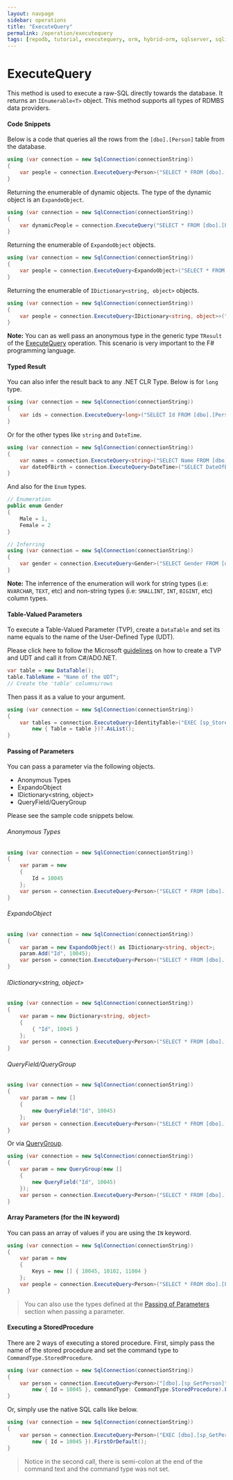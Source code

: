 ```yaml
---
layout: navpage
sidebar: operations
title: "ExecuteQuery"
permalink: /operation/executequery
tags: [repodb, tutorial, executequery, orm, hybrid-orm, sqlserver, sqlite, mysql, postgresql]
---
```


# ExecuteQuery

This method is used to execute a raw-SQL directly towards the database. It returns an `IEnumerable<T>` object. This method supports all types of RDMBS data providers.

#### Code Snippets

Below is a code that queries all the rows from the `[dbo].[Person]` table from the database.

```csharp
using (var connection = new SqlConnection(connectionString))
{
    var people = connection.ExecuteQuery<Person>("SELECT * FROM [dbo].[Person];");
}
```

Returning the enumerable of dynamic objects. The type of the dynamic object is an `ExpandoObject`.

```csharp
using (var connection = new SqlConnection(connectionString))
{
    var dynamicPeople = connection.ExecuteQuery("SELECT * FROM [dbo].[Person];");
}
```

Returning the enumerable of `ExpandoObject` objects.

```csharp
using (var connection = new SqlConnection(connectionString))
{
    var people = connection.ExecuteQuery<ExpandoObject>("SELECT * FROM [dbo].[Person];");
}
```

Returning the enumerable of `IDictionary<string, object>` objects.

```csharp
using (var connection = new SqlConnection(connectionString))
{
    var people = connection.ExecuteQuery<IDictionary<string, object>>("SELECT * FROM [dbo].[Person];");
}
```

**Note:** You can as well pass an anonymous type in the generic type `TResult` of the [ExecuteQuery](/operation/executequery) operation. This scenario is very important to the F# programming language.

#### Typed Result

You can also infer the result back to any .NET CLR Type. Below is for `long` type.

```csharp
using (var connection = new SqlConnection(connectionString))
{
    var ids = connection.ExecuteQuery<long>("SELECT Id FROM [dbo].[Person];");
}
```

Or for the other types like `string` and `DateTime`.

```csharp
using (var connection = new SqlConnection(connectionString))
{
    var names = connection.ExecuteQuery<string>("SELECT Name FROM [dbo].[Person];");
    var dateOfBirth = connection.ExecuteQuery<DateTime>("SELECT DateOfBirth FROM [dbo].[Person] WHERE Name = 'John Doe';").FirstOrDefault();
}
```

And also for the `Enum` types.

```csharp
// Enumeration
public enum Gender
{
    Male = 1,
    Female = 2
}

// Inferring
using (var connection = new SqlConnection(connectionString))
{
    var gender = connection.ExecuteQuery<Gender>("SELECT Gender FROM [dbo].[Person] WHERE Name = 'John Doe';").FirstOrDefault();
}
```

**Note:** The inferrence of the enumeration will work for string types (i.e: `NVARCHAR`, `TEXT`, etc) and non-string types (i.e: `SMALLINT`, `INT`, `BIGINT`, etc) column types.

#### Table-Valued Parameters

To execute a Table-Valued Parameter (TVP), create a `DataTable` and set its name equals to the name of the User-Defined Type (UDT).

Please click here to follow the Microsoft [guidelines](https://docs.microsoft.com/en-us/dotnet/framework/data/adonet/sql/table-valued-parameters) on how to create a TVP and UDT and call it from C#/ADO.NET.

```csharp
var table = new DataTable();
table.TableName = "Name of the UDT";
// Create the 'table' columns/rows
```

Then pass it as a value to your argument.

```csharp
using (var connection = new SqlConnection(connectionString))
{
    var tables = connection.ExecuteQuery<IdentityTable>("EXEC [sp_StoredProcedureName] @Table = @Table;",
        new { Table = table })?.AsList();
}
```

#### Passing of Parameters

You can pass a parameter via the following objects.

- Anonymous Types
- ExpandoObject
- IDictionary&lt;string, object&gt;
- QueryField/QueryGroup

Please see the sample code snippets below.

###### Anonymous Types

```csharp
using (var connection = new SqlConnection(connectionString))
{
    var param = new
    {
        Id = 10045
    };
    var person = connection.ExecuteQuery<Person>("SELECT * FROM [dbo].[Person] WHERE Id = @Id;", param).FirstOrDefault();
}
```

###### ExpandoObject

```csharp
using (var connection = new SqlConnection(connectionString))
{
    var param = new ExpandoObject() as IDictionary<string, object>;
    param.Add("Id", 10045);
    var person = connection.ExecuteQuery<Person>("SELECT * FROM [dbo].[Person] WHERE Id = @Id;", param).FirstOrDefault();
}
```

###### IDictionary<string, object>

```csharp
using (var connection = new SqlConnection(connectionString))
{
    var param = new Dictionary<string, object>
    {
        { "Id", 10045 }
    };
    var person = connection.ExecuteQuery<Person>("SELECT * FROM [dbo].[Person] WHERE Id = @Id;", param).FirstOrDefault();
}
```

###### QueryField/QueryGroup

```csharp
using (var connection = new SqlConnection(connectionString))
{
    var param = new []
    {
        new QueryField("Id", 10045)
    };
    var person = connection.ExecuteQuery<Person>("SELECT * FROM [dbo].[Person] WHERE Id = @Id;", param).FirstOrDefault();
}
```

Or via [QueryGroup](/class/querygroup).

```csharp
using (var connection = new SqlConnection(connectionString))
{
    var param = new QueryGroup(new []
    {
        new QueryField("Id", 10045)
    });
    var person = connection.ExecuteQuery<Person>("SELECT * FROM [dbo].[Person] WHERE Id = @Id;", param).FirstOrDefault();
}
```

#### Array Parameters (for the IN keyword)

You can pass an array of values if you are using the `IN` keyword.

```csharp
using (var connection = new SqlConnection(connectionString))
{
    var param = new
    {
        Keys = new [] { 10045, 10102, 11004 }
    };
    var people = connection.ExecuteQuery<Person>("SELECT * FROM dbo].[Person] WHERE Id IN (@Keys);", param);
}
```

> You can also use the types defined at the [Passing of Parameters](#passing-of-parameters) section when passing a parameter.

#### Executing a StoredProcedure

There are 2 ways of executing a stored procedure. First, simply pass the name of the stored procedure and set the command type to `CommandType.StoredProcedure`.

```csharp
using (var connection = new SqlConnection(connectionString))
{
    var person = connection.ExecuteQuery<Person>("[dbo].[sp_GetPerson]",
        new { Id = 10045 }, commandType: CommandType.StoredProcedure).FirstOrDefault();
}
```

Or, simply use the native SQL calls like below.

```csharp
using (var connection = new SqlConnection(connectionString))
{
    var person = connection.ExecuteQuery<Person>("EXEC [dbo].[sp_GetPerson](@Id);",
        new { Id = 10045 }).FirstOrDefault();
}
```

> Notice in the second call, there is semi-colon at the end of the command text and the command type was not set.

